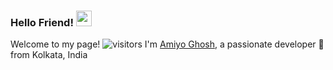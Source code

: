 ### Hello Friend! <img src="https://media.giphy.com/media/hvRJCLFzcasrR4ia7z/giphy.gif" width="25px">
Welcome to my page! ![visitors](https://visitor-badge.laobi.icu/badge?page_id=amiyoghoshstar) 
I'm [Amiyo Ghosh](https://amiyoghoshstart.space), a passionate developer 😤 from Kolkata, India
